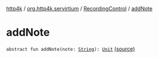 [http4k](../../index.md) / [org.http4k.servirtium](../index.md) / [RecordingControl](index.md) / [addNote](./add-note.md)

# addNote

`abstract fun addNote(note: `[`String`](https://kotlinlang.org/api/latest/jvm/stdlib/kotlin/-string/index.html)`): `[`Unit`](https://kotlinlang.org/api/latest/jvm/stdlib/kotlin/-unit/index.html) [(source)](https://github.com/http4k/http4k/blob/master/http4k-testing-servirtium/src/main/kotlin/org/http4k/servirtium/RecordingControl.kt#L6)